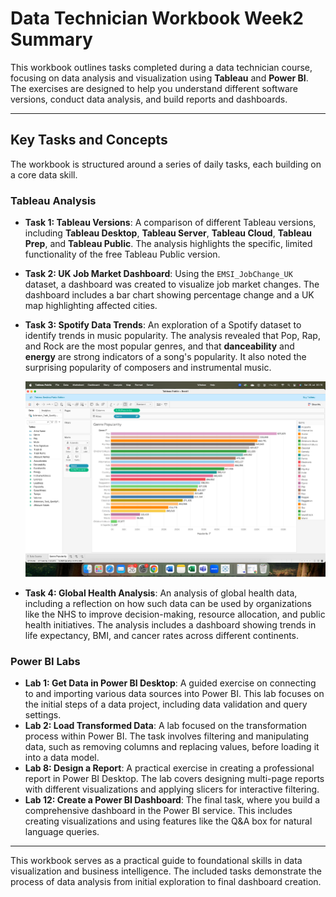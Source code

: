 # Data Technician Workbook Week2 Summary

This workbook outlines tasks completed during a data technician course, focusing on data analysis and visualization using **Tableau** and **Power BI**. The exercises are designed to help you understand different software versions, conduct data analysis, and build reports and dashboards.

---

## **Key Tasks and Concepts**

The workbook is structured around a series of daily tasks, each building on a core data skill.

### **Tableau Analysis**

* **Task 1: Tableau Versions**: A comparison of different Tableau versions, including **Tableau Desktop**, **Tableau Server**, **Tableau Cloud**, **Tableau Prep**, and **Tableau Public**. The analysis highlights the specific, limited functionality of the free Tableau Public version.
* **Task 2: UK Job Market Dashboard**: Using the `EMSI_JobChange_UK` dataset, a dashboard was created to visualize job market changes. The dashboard includes a bar chart showing percentage change and a UK map highlighting affected cities.
* **Task 3: Spotify Data Trends**: An exploration of a Spotify dataset to identify trends in music popularity. The analysis revealed that Pop, Rap, and Rock are the most popular genres, and that **danceability** and **energy** are strong indicators of a song's popularity. It also noted the surprising popularity of composers and instrumental music.

  ![Tableau_Analytics_Chart](Images/Tableau_Analytics_Chart.png)

* **Task 4: Global Health Analysis**: An analysis of global health data, including a reflection on how such data can be used by organizations like the NHS to improve decision-making, resource allocation, and public health initiatives. The analysis includes a dashboard showing trends in life expectancy, BMI, and cancer rates across different continents.

### **Power BI Labs**

* **Lab 1: Get Data in Power BI Desktop**: A guided exercise on connecting to and importing various data sources into Power BI. This lab focuses on the initial steps of a data project, including data validation and query settings.
* **Lab 2: Load Transformed Data**: A lab focused on the transformation process within Power BI. The task involves filtering and manipulating data, such as removing columns and replacing values, before loading it into a data model.
* **Lab 8: Design a Report**: A practical exercise in creating a professional report in Power BI Desktop. The lab covers designing multi-page reports with different visualizations and applying slicers for interactive filtering.
* **Lab 12: Create a Power BI Dashboard**: The final task, where you build a comprehensive dashboard in the Power BI service. This includes creating visualizations and using features like the Q&A box for natural language queries.

---

This workbook serves as a practical guide to foundational skills in data visualization and business intelligence. The included tasks demonstrate the process of data analysis from initial exploration to final dashboard creation.
